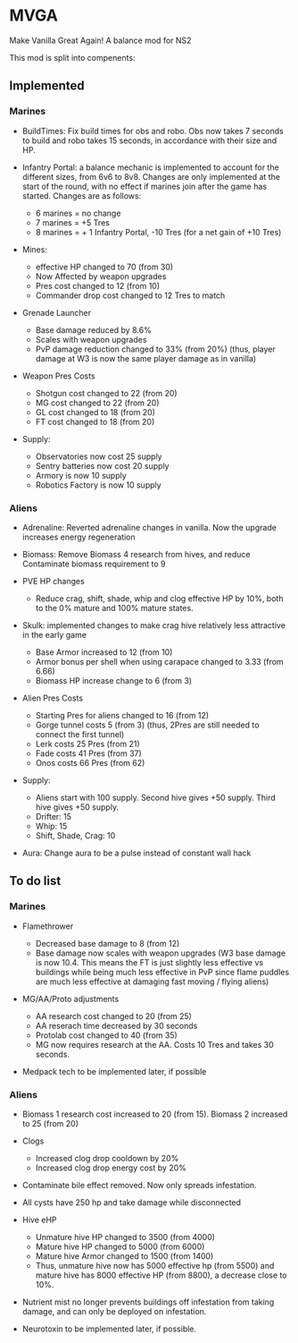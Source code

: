 # MVGA
Make Vanilla Great Again!
A balance mod for NS2

This mod is split into compenents:

## **Implemented**

### **Marines**
* BuildTimes: Fix build times for obs and robo. Obs now takes 7 seconds to build and robo takes 15 seconds, in accordance with their size and HP.

* Infantry Portal: a balance mechanic is implemented to account for the different sizes, from 6v6 to 8v8. Changes are only implemented at the start of the round, with no effect if marines join after the game has started. Changes are as follows:
  * 6 marines = no change
  * 7 marines = +5 Tres
  * 8 marines = + 1 Infantry Portal, -10 Tres (for a net gain of +10 Tres)

* Mines:
  * effective HP changed to 70 (from 30)
  * Now Affected by weapon upgrades
  * Pres cost changed to 12 (from 10)
  * Commander drop cost changed to 12 Tres to match

* Grenade Launcher
  * Base damage reduced by 8.6%
  * Scales with weapon upgrades
  * PvP damage reduction changed to 33% (from 20%) (thus, player damage at W3 is now the same player damage as in vanilla)

* Weapon Pres Costs
  * Shotgun cost changed to 22 (from 20)
  * MG cost changed to 22 (from 20)
  * GL cost changed to 18 (from 20)
  * FT cost changed to 18 (from 20)

* Supply:
  * Observatories now cost 25 supply
  * Sentry batteries now cost 20 supply
  * Armory is now 10 supply
  * Robotics Factory is now 10 supply

### **Aliens**
* Adrenaline: Reverted adrenaline changes in vanilla. Now the upgrade increases energy regeneration

* Biomass: Remove Biomass 4 research from hives, and reduce Contaminate biomass requirement to 9

* PVE HP changes
  * Reduce crag, shift, shade, whip and clog effective HP by 10%, both to the 0% mature and 100% mature states.

* Skulk: implemented changes to make crag hive relatively less attractive in the early game
  * Base Armor increased to 12 (from 10)
  * Armor bonus per shell when using carapace changed to 3.33 (from 6.66)
  * Biomass HP increase change to 6 (from 3)

* Alien Pres Costs
  * Starting Pres for aliens changed to 16 (from 12)
  * Gorge tunnel costs 5 (from 3) (thus, 2Pres are still needed to connect the first tunnel)
  * Lerk costs 25 Pres (from 21)
  * Fade costs 41 Pres (from 37)
  * Onos costs 66 Pres (from 62)

* Supply:
  * Aliens start with 100 supply. Second hive gives +50 supply. Third hive gives +50 supply.
  * Drifter: 15
  * Whip: 15
  * Shift, Shade, Crag: 10

* Aura: Change aura to be a pulse instead of constant wall hack

## **To do list**

### **Marines**
* Flamethrower
  * Decreased base damage to 8 (from 12)
  * Base damage now scales with weapon upgrades (W3 base damage is now 10.4. This means the FT is just slightly less effective vs buildings while being much less effective in PvP since flame puddles are much less effective at damaging fast moving / flying aliens)

* MG/AA/Proto adjustments
  * AA research cost changed to 20 (from 25)
  * AA reserach time decreased by 30 seconds
  * Protolab cost changed to 40 (from 35)
  * MG now requires research at the AA. Costs 10 Tres and takes 30 seconds.

* Medpack tech to be implemented later, if possible

### **Aliens**
* Biomass 1 research cost increased to 20 (from 15). Biomass 2 increased to 25 (from 20)

* Clogs
  * Increased clog drop cooldown by 20%
  * Increased clog drop energy cost by 20%

* Contaminate bile effect removed. Now only spreads infestation.
* All cysts have 250 hp and take damage while disconnected

* Hive eHP
  * Unmature hive HP changed to 3500 (from 4000)
  * Mature hive HP changed to 5000 (from 6000)
  * Mature hive Armor changed to 1500 (from 1400)
  * Thus, unmature hive now has 5000 effective hp (from 5500) and mature hive has 8000 effective HP (from 8800), a decrease close to 10%.

* Nutrient mist no longer prevents buildings off infestation from taking damage, and can only be deployed on infestation.
* Neurotoxin to be implemented later, if possible.
